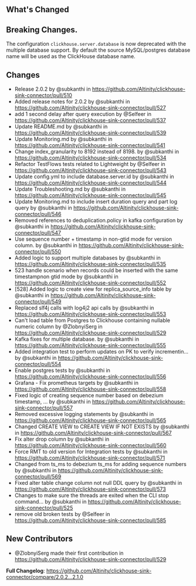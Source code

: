 ## What's Changed

## Breaking Changes.
The configuration `clickhouse.server.database` is now deprecated with the multiple database support.
By default the source MySQL/postgres database name will be used as the ClickHouse database name.

## Changes
* Release 2.0.2 by @subkanthi in https://github.com/Altinity/clickhouse-sink-connector/pull/510
* Added release notes for 2.0.2 by @subkanthi in https://github.com/Altinity/clickhouse-sink-connector/pull/527
* add 1 second delay after query execution by @Selfeer in https://github.com/Altinity/clickhouse-sink-connector/pull/537
* Update README.md by @subkanthi in https://github.com/Altinity/clickhouse-sink-connector/pull/539
* Update Monitoring.md by @subkanthi in https://github.com/Altinity/clickhouse-sink-connector/pull/541
* Change index_granularity to 8192 instead of 8198. by @subkanthi in https://github.com/Altinity/clickhouse-sink-connector/pull/534
* Refactor TestFlows tests related to Lightweight by @Selfeer in https://github.com/Altinity/clickhouse-sink-connector/pull/543
* Update config.yml to include database.server.id by @subkanthi in https://github.com/Altinity/clickhouse-sink-connector/pull/544
* Update Troubleshooting.md by @subkanthi in https://github.com/Altinity/clickhouse-sink-connector/pull/545
* Update Monitoring.md to include insert duration query and part log query by @subkanthi in https://github.com/Altinity/clickhouse-sink-connector/pull/546
* Removed references to deduplication.policy in kafka configuration by @subkanthi in https://github.com/Altinity/clickhouse-sink-connector/pull/547
* Use sequence number + timestamp in non-gtid mode for version column. by @subkanthi in https://github.com/Altinity/clickhouse-sink-connector/pull/550
* Added logic to support multiple databases by @subkanthi in https://github.com/Altinity/clickhouse-sink-connector/pull/535
* 523 handle scenario when records could be inserted with the same timestampnon gtid mode by @subkanthi in https://github.com/Altinity/clickhouse-sink-connector/pull/552
* [528] Added logic to create view for replica_source_info table by @subkanthi in https://github.com/Altinity/clickhouse-sink-connector/pull/549
* Replaced slf4j calls with log4j2 api calls by @subkanthi in https://github.com/Altinity/clickhouse-sink-connector/pull/553
* Can't load table from Postgres to Clickhouse containing nullable numeric column by @ZlobnyiSerg in https://github.com/Altinity/clickhouse-sink-connector/pull/529
* Kafka fixes for multiple database. by @subkanthi in https://github.com/Altinity/clickhouse-sink-connector/pull/555
* Added integration test to perform updates on PK to verify incrementin… by @subkanthi in https://github.com/Altinity/clickhouse-sink-connector/pull/554
* Enable postgres tests by @subkanthi in https://github.com/Altinity/clickhouse-sink-connector/pull/556
* Grafana - Fix prometheus targets by @subkanthi in https://github.com/Altinity/clickhouse-sink-connector/pull/558
* Fixed logic of creating sequence number based on debezium timestamp, … by @subkanthi in https://github.com/Altinity/clickhouse-sink-connector/pull/557
* Removed excessive logging statements by @subkanthi in https://github.com/Altinity/clickhouse-sink-connector/pull/565
* Changed CREATE VIEW to CREATE VIEW IF NOT EXISTS by @subkanthi in https://github.com/Altinity/clickhouse-sink-connector/pull/567
* Fix alter drop column by @subkanthi in https://github.com/Altinity/clickhouse-sink-connector/pull/560
* Force RMT to old version for Integration tests by @subkanthi in https://github.com/Altinity/clickhouse-sink-connector/pull/571
* Changed from ts_ms to debezium ts_ms for adding sequence numbers by @subkanthi in https://github.com/Altinity/clickhouse-sink-connector/pull/569
* Fixed alter table change column not null DDL query by @subkanthi in https://github.com/Altinity/clickhouse-sink-connector/pull/573
* Changes to make sure the threads are exited when the CLI stop command… by @subkanthi in https://github.com/Altinity/clickhouse-sink-connector/pull/525
* remove old broken tests by @Selfeer in https://github.com/Altinity/clickhouse-sink-connector/pull/585

## New Contributors
* @ZlobnyiSerg made their first contribution in https://github.com/Altinity/clickhouse-sink-connector/pull/529

**Full Changelog**: https://github.com/Altinity/clickhouse-sink-connector/compare/2.0.2...2.1.0